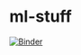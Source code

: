 # ml-stuff
[![Binder](http://mybinder.org/badge.svg)](http://mybinder.org:/repo/lyaronskaya/ml-stuff)
